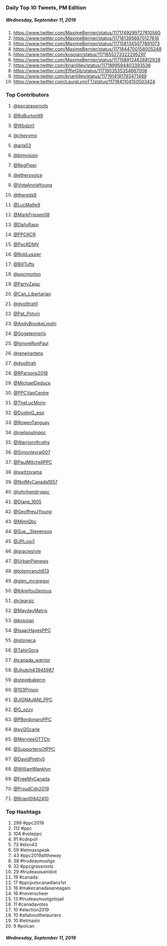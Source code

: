 ### Daily Top 10 Tweets, PM Edition
##### Wednesday, September 11, 2019
 1) https://www.twitter.com/MaximeBernier/status/1171749299727810560
 2) https://www.twitter.com/MaximeBernier/status/1171813956870127616
 3) https://www.twitter.com/MaximeBernier/status/1171581345077891073
 4) https://www.twitter.com/MaximeBernier/status/1171844700158005248
 5) https://www.twitter.com/kosoian/status/1171655273322295297
 6) https://www.twitter.com/MaximeBernier/status/1171589124626812928
 7) https://www.twitter.com/brianlilley/status/1171899594403393536
 8) https://www.twitter.com/EffieGib/status/1171903535354667008
 9) https://www.twitter.com/brianlilley/status/1171914191793471489
10) https://www.twitter.com/LauraLynnTT/status/1171841104150503424

### Top Contributors
  1) [@ppcgrassroots](https://www.twitter.com/ppcgrassroots)
  2) [@BgBurton99](https://www.twitter.com/BgBurton99)
  3) [@Wbdzn1](https://www.twitter.com/Wbdzn1)
  4) [@chevymo](https://www.twitter.com/chevymo)
  5) [@arla53](https://www.twitter.com/arla53)
  6) [@bimvision](https://www.twitter.com/bimvision)
  7) [@RegPiper](https://www.twitter.com/RegPiper)
  8) [@ethersvoice](https://www.twitter.com/ethersvoice)
  9) [@VoteAnnieYoung](https://www.twitter.com/VoteAnnieYoung)
 10) [@thereds8](https://www.twitter.com/thereds8)

 11) [@LucMatte9](https://www.twitter.com/LucMatte9)
 12) [@MarkFriesen08](https://www.twitter.com/MarkFriesen08)
 13) [@DailyRasp](https://www.twitter.com/DailyRasp)
 14) [@PPCKCR](https://www.twitter.com/PPCKCR)
 15) [@PpcRDMV](https://www.twitter.com/PpcRDMV)
 16) [@RobLussier](https://www.twitter.com/RobLussier)
 17) [@BillTufts](https://www.twitter.com/BillTufts)
 18) [@ppcmorton](https://www.twitter.com/ppcmorton)
 19) [@PartyZajac](https://www.twitter.com/PartyZajac)
 20) [@Can_Libertarian](https://www.twitter.com/Can_Libertarian)

 21) [@dyolltrah1](https://www.twitter.com/dyolltrah1)
 22) [@Pat_Potvin](https://www.twitter.com/Pat_Potvin)
 23) [@AndyBrookeLmstn](https://www.twitter.com/AndyBrookeLmstn)
 24) [@Gogetemgirls](https://www.twitter.com/Gogetemgirls)
 25) [@IgnoreRonPaul](https://www.twitter.com/IgnoreRonPaul)
 26) [@reneirartens](https://www.twitter.com/reneirartens)
 27) [@dyolltrah](https://www.twitter.com/dyolltrah)
 28) [@RParsons2018](https://www.twitter.com/RParsons2018)
 29) [@MichaelDeduce](https://www.twitter.com/MichaelDeduce)
 30) [@PPCVanCentre](https://www.twitter.com/PPCVanCentre)

 31) [@TheLucMorin](https://www.twitter.com/TheLucMorin)
 32) [@DustinG_esq](https://www.twitter.com/DustinG_esq)
 33) [@RowenTanguay](https://www.twitter.com/RowenTanguay)
 34) [@joelpoulinppc](https://www.twitter.com/joelpoulinppc)
 35) [@Warrioroftruths](https://www.twitter.com/Warrioroftruths)
 36) [@Simonlevrai007](https://www.twitter.com/Simonlevrai007)
 37) [@PaulMitchellPPC](https://www.twitter.com/PaulMitchellPPC)
 38) [@switzorama](https://www.twitter.com/switzorama)
 39) [@NotMyCanada1957](https://www.twitter.com/NotMyCanada1957)
 40) [@johnhendryppc](https://www.twitter.com/johnhendryppc)

 41) [@Diane_1605](https://www.twitter.com/Diane_1605)
 42) [@GeoffreyJYoung](https://www.twitter.com/GeoffreyJYoung)
 43) [@MimiQbc](https://www.twitter.com/MimiQbc)
 44) [@Sue__Stevenson](https://www.twitter.com/Sue__Stevenson)
 45) [@JPLuisi1](https://www.twitter.com/JPLuisi1)
 46) [@graciestyle](https://www.twitter.com/graciestyle)
 47) [@UrbanPienews](https://www.twitter.com/UrbanPienews)
 48) [@totemranch613](https://www.twitter.com/totemranch613)
 49) [@glen_mcgregor](https://www.twitter.com/glen_mcgregor)
 50) [@KAreYouSerious](https://www.twitter.com/KAreYouSerious)

 51) [@clearsic](https://www.twitter.com/clearsic)
 52) [@MaydayMatrix](https://www.twitter.com/MaydayMatrix)
 53) [@kosoian](https://www.twitter.com/kosoian)
 54) [@IsaacHayesPPC](https://www.twitter.com/IsaacHayesPPC)
 55) [@istoneca](https://www.twitter.com/istoneca)
 56) [@TahirGora](https://www.twitter.com/TahirGora)
 57) [@canada_warrior](https://www.twitter.com/canada_warrior)
 58) [@Jhutch43945987](https://www.twitter.com/Jhutch43945987)
 59) [@stevebakerrn](https://www.twitter.com/stevebakerrn)
 60) [@103Prison](https://www.twitter.com/103Prison)

 61) [@JIGNAJANI_PPC](https://www.twitter.com/JIGNAJANI_PPC)
 62) [@G_ozzy](https://www.twitter.com/G_ozzy)
 63) [@PBordonaroPPC](https://www.twitter.com/PBordonaroPPC)
 64) [@syl20carle](https://www.twitter.com/syl20carle)
 65) [@MeryleeOTTCtr](https://www.twitter.com/MeryleeOTTCtr)
 66) [@SupportersOfPPC](https://www.twitter.com/SupportersOfPPC)
 67) [@DavidPretty5](https://www.twitter.com/DavidPretty5)
 68) [@WilliamWanklyn](https://www.twitter.com/WilliamWanklyn)
 69) [@FreeMyCanada](https://www.twitter.com/FreeMyCanada)
 70) [@ProudCdn2019](https://www.twitter.com/ProudCdn2019)

 71) [@Brian10842410](https://www.twitter.com/Brian10842410)


### Top Hashtags

  1) 299 #ppc2019
  2) 112 #ppc
  3) 104 #voteppc
  4)  91 #cdnpoli
  5)  73 #elxn43
  6)  59 #letmaxspeak
  7)  43 #ppc2019alltheway
  8)  38 #trudeaumustgo
  9)  32 #ppcgrassroots
 10)  29 #trudeauisanidiot
 11)  19 #canada
 12)  17 #ppcputscanadians1st
 13)  16 #makecanadasaneagain
 14)  16 #neverscheer
 15)  13 #trudeaumustgotojail
 16)  11 #canadavotes
 17)  10 #election2019
 18)  10 #allaboutthelauriers
 19)  10 #letmaxin
 20)   9 #polcan

##### Wednesday, September 11, 2019

